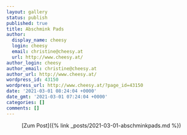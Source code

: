 ```yaml
---
layout: gallery
status: publish
published: true
title: Abschmink Pads
author:
  display_name: cheesy
  login: cheesy
  email: christine@cheesy.at
  url: http://www.cheesy.at/
author_login: cheesy
author_email: christine@cheesy.at
author_url: http://www.cheesy.at/
wordpress_id: 43150
wordpress_url: http://www.cheesy.at/?page_id=43150
date: '2021-03-01 08:24:04 +0000'
date_gmt: '2021-03-01 07:24:04 +0000'
categories: []
comments: []
---
```

<!-- wp:core-embed/wordpress {"url":"http://www.cheesy.at/2021/03/abschminkpads/","type":"rich","providerNameSlug":"cheesy-at","className":""} -->
<figure class="wp-block-embed-wordpress wp-block-embed is-type-rich is-provider-cheesy-at">
<div class="wp-block-embed__wrapper">
[Zum Post]({% link _posts/2021-03-01-abschminkpads.md %})
</div>
</figure>
<!-- /wp:core-embed/wordpress -->
<!-- wp:paragraph --><!-- /wp:paragraph -->
